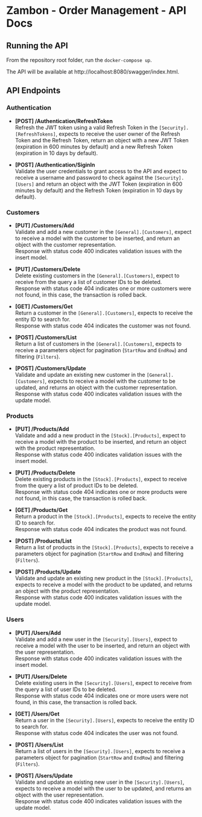 # Zambon - Order Management - API Docs

## Running the API

From the repository root folder, run the ```docker-compose up```.

The API will be available at http://localhost:8080/swagger/index.html.


## API Endpoints

### Authentication
* **[POST] /Authentication/RefreshToken**<br />
Refresh the JWT token using a valid Refresh Token in the ```[Security].[RefreshTokens]```, expects to receive the user owner of the Refresh Token and the Refresh Token, return an object with a new JWT Token (expiration in 600 minutes by default) and a new Refresh Token (expiration in 10 days by default).

* **[POST] /Authentication/SiginIn**<br />
Validate the user credentials to grant access to the API and expect to receive a username and password to check against the ```[Security].[Users]``` and return an object with the JWT Token (expiration in 600 minutes by default) and the Refresh Token (expiration in 10 days by default).


### Customers
* **[PUT] /Customers/Add**<br />
Validate and add a new customer in the ```[General].[Customers]```, expect to receive a model with the customer to be inserted, and return an object with the customer representation.<br />
Response with status code 400 indicates validation issues with the insert model.

* **[PUT] /Customers/Delete**<br />
Delete existing customers in the ```[General].[Customers]```, expect to receive from the query a list of customer IDs to be deleted.<br />
Response with status code 404 indicates one or more customers were not found, in this case, the transaction is rolled back.

* **[GET] /Customers/Get**<br />
Return a customer in the ```[General].[Customers]```, expects to receive the entity ID to search for.<br />
Response with status code 404 indicates the customer was not found.

* **[POST] /Customers/List**<br />
Return a list of customers in the ```[General].[Customers]```, expects to receive a parameters object for pagination (```StartRow``` and ```EndRow```) and filtering (```Filters```).

* **[POST] /Customers/Update**<br />
Validate and update an existing new customer in the ```[General].[Customers]```, expects to receive a model with the customer to be updated, and returns an object with the customer representation.<br />
Response with status code 400 indicates validation issues with the update model.


### Products
* **[PUT] /Products/Add**<br />
Validate and add a new product in the ```[Stock].[Products]```, expect to receive a model with the product to be inserted, and return an object with the product representation.<br />
Response with status code 400 indicates validation issues with the insert model.

* **[PUT] /Products/Delete**<br />
Delete existing products in the ```[Stock].[Products]```, expect to receive from the query a list of product IDs to be deleted.<br />
Response with status code 404 indicates one or more products were not found, in this case, the transaction is rolled back.

* **[GET] /Products/Get**<br />
Return a product in the ```[Stock].[Products]```, expects to receive the entity ID to search for.<br />
Response with status code 404 indicates the product was not found.

* **[POST] /Products/List**<br />
Return a list of products in the ```[Stock].[Products]```, expects to receive a parameters object for pagination (```StartRow``` and ```EndRow```) and filtering (```Filters```).

* **[POST] /Products/Update**<br />
Validate and update an existing new product in the ```[Stock].[Products]```, expects to receive a model with the product to be updated, and returns an object with the product representation.<br />
Response with status code 400 indicates validation issues with the update model.


### Users
* **[PUT] /Users/Add**<br />
Validate and add a new user in the ```[Security].[Users]```, expect to receive a model with the user to be inserted, and return an object with the user representation.<br />
Response with status code 400 indicates validation issues with the insert model.

* **[PUT] /Users/Delete**<br />
Delete existing users in the ```[Security].[Users]```, expect to receive from the query a list of user IDs to be deleted.<br />
Response with status code 404 indicates one or more users were not found, in this case, the transaction is rolled back.

* **[GET] /Users/Get**<br />
Return a user in the ```[Security].[Users]```, expects to receive the entity ID to search for.<br />
Response with status code 404 indicates the user was not found.

* **[POST] /Users/List**<br />
Return a list of users in the ```[Security].[Users]```, expects to receive a parameters object for pagination (```StartRow``` and ```EndRow```) and filtering (```Filters```).

* **[POST] /Users/Update**<br />
Validate and update an existing new user in the ```[Security].[Users]```, expects to receive a model with the user to be updated, and returns an object with the user representation.<br />
Response with status code 400 indicates validation issues with the update model.

